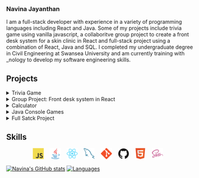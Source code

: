 ### Navina Jayanthan

I am a full-stack developer with experience in a variety of programming languages including React and Java. Some of my projects include trivia game using vanilla javascript, a collaboritve group project to create a front desk system for a skin clinic in React and full-stack project using a combination of React, Java and SQL. I completed my undergraduate degree in Civil Engineering at Swansea University and am currently training with _nology to develop my software engineering skills. 

## Projects
<details>
  <summary>Trivia Game</summary>   
  <br>
  A classic trivia game built using HTML, SCSS and vanilla JavaScript. The game utilises JavaScript to make it more interactive by indicating whether a selected answer is right or wrong as well as the question progress and score count.
</details>

<details>
  <summary>Group Project: Front desk system in React</summary>
  <br>
  A collaborative project completed alongside the other trainees at _nology, which involved creating a front desk and stock system for a skin clinic. We used HTML, SASS & React for the frontend and Firebase authentication for a login system. The components/pages are unit tested using React Testing Library. We utilised Scrum to complete this project, in 4 day sprints across 2 weeks.
</details>

<details>
  <summary>Calculator</summary>
  <br>
  A web application for a calculator using vanilla JS, HTML and SCSS. The calculator has fairly basic functionality and can complete the following operations: add, subtract, multiply and divide. 
</details>

<details>
  <summary>Java Console Games</summary>
  <br>
  The card game Snap and the game Hangman created using Java, that utilises the console for the user interface.
</details>

<details>
  <summary>Full Satck Project</summary>
  <br>
  A full stack web application that uses React for the front-end, SQL to create and store the database and Java and SpringBoot to make the API that interacts with the database and the front-end.
</details>


## Skills
<p align="center">
  <img height="30" src="https://raw.githubusercontent.com/devicons/devicon/master/icons/javascript/javascript-original.svg">&nbsp;&nbsp;&nbsp;
  <img height="30" src="https://raw.githubusercontent.com/devicons/devicon/master/icons/java/java-original.svg">&nbsp;&nbsp;&nbsp;
  <img height="30" src="https://raw.githubusercontent.com/devicons/devicon/master/icons/react/react-original.svg">&nbsp;&nbsp;&nbsp;
  <img height="30" src="https://raw.githubusercontent.com/devicons/devicon/master/icons/mysql/mysql-original.svg">&nbsp;&nbsp;&nbsp;
  <img height="30" src="https://raw.githubusercontent.com/devicons/devicon/master/icons/git/git-original.svg">&nbsp;&nbsp;&nbsp;
  <img height="30" src="https://raw.githubusercontent.com/devicons/devicon/master/icons/github/github-original.svg">&nbsp;&nbsp;&nbsp;
  <img height="30" src="https://raw.githubusercontent.com/devicons/devicon/master/icons/html5/html5-original.svg">&nbsp;&nbsp;&nbsp;
  <img height="30" src="https://raw.githubusercontent.com/devicons/devicon/master/icons/sass/sass-original.svg">&nbsp;&nbsp;&nbsp;
</p>

[![Navina's GitHub stats](https://github-readme-stats.vercel.app/api?username=navina321)](https://github.com/navina321/github-readme-stats)
[![Languages](https://github-readme-stats.vercel.app/api/top-langs/?username=navina321&layout=compact)](https://github.com/navina321/github-readme-stats)



<!--
**navina321/navina321** is a ✨ _special_ ✨ repository because its `README.md` (this file) appears on your GitHub profile.

Here are some ideas to get you started:

- 🔭 I’m currently working on ...
- 🌱 I’m currently learning ...
- 👯 I’m looking to collaborate on ...
- 🤔 I’m looking for help with ...
- 💬 Ask me about ...
- 📫 How to reach me: ...
- 😄 Pronouns: ...
- ⚡ Fun fact: ...
-->
